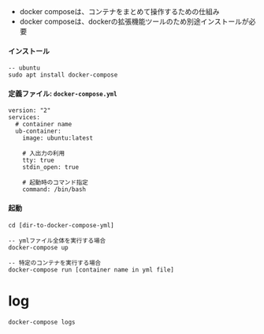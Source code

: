 - docker composeは、コンテナをまとめて操作するための仕組み
- docker composeは、dockerの拡張機能ツールのため別途インストールが必要

#### インストール

```
-- ubuntu
sudo apt install docker-compose
```

#### 定義ファイル: `docker-compose.yml`

```
version: "2"
services:
  # container name
  ub-container:
    image: ubuntu:latest
    
    # 入出力の利用
    tty: true
    stdin_open: true
    
    # 起動時のコマンド指定
    command: /bin/bash
```

#### 起動

```
cd [dir-to-docker-compose-yml]

-- ymlファイル全体を実行する場合
docker-compose up

-- 特定のコンテナを実行する場合
docker-compose run [container name in yml file]
```

# log

```
docker-compose logs
```
